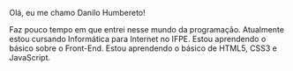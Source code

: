 Olá, eu me chamo Danilo Humbereto!

Faz pouco tempo em que entrei nesse mundo da programação.
Atualmente estou cursando Informática para Internet no IFPE.
Estou aprendendo o básico sobre o Front-End.
Estou aprendendo o básico de HTML5, CSS3 e JavaScript.
<!---
danilo-humberto/danilo-humberto is a ✨ special ✨ repository because its `README.md` (this file) appears on your GitHub profile.
You can click the Preview link to take a look at your changes.
--->
